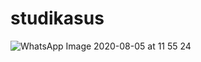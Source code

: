 # studikasus

![WhatsApp Image 2020-08-05 at 11 55 24](https://user-images.githubusercontent.com/63888291/89373540-2ac31580-d713-11ea-9257-e82065122488.jpeg)

